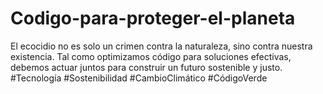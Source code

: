 # Codigo-para-proteger-el-planeta
El ecocidio no es solo un crimen contra la naturaleza, sino contra nuestra existencia. Tal como optimizamos código para soluciones efectivas, debemos actuar juntos para construir un futuro sostenible y justo. #Tecnología #Sostenibilidad #CambioClimático #CódigoVerde
